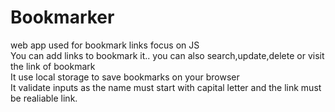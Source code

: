 # Bookmarker
web app used for bookmark links focus on JS <br/>
You can add links to bookmark it.. you can also search,update,delete or visit the link of bookmark<br/>
It use local storage to save bookmarks on your browser<br/>
It validate inputs as the name must start with capital letter and the link must be realiable link.
